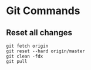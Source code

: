 # Git Commands

## Reset all changes

```
git fetch origin
git reset --hard origin/master
git clean -fdx
git pull
```
